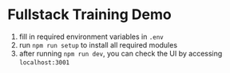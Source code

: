 # Fullstack Training Demo

1. fill in required environment variables in `.env`
2. run `npm run setup` to install all required modules
3. after running `npm run dev`, you can check the UI by accessing `localhost:3001`



